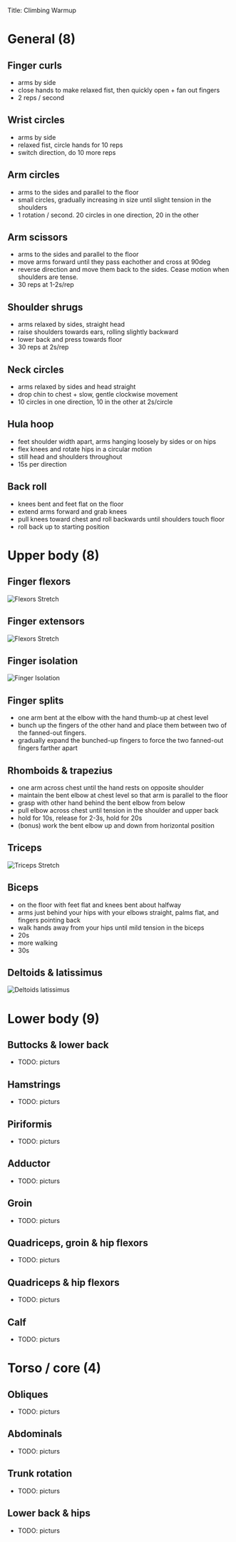 Title: Climbing Warmup

# General (8)

## Finger curls
* arms by side
* close hands to make relaxed fist, then quickly open + fan out fingers
* 2 reps / second

## Wrist circles
* arms by side
* relaxed fist, circle hands for 10 reps
* switch direction, do 10 more reps

## Arm circles
* arms to the sides and parallel to the floor
* small circles, gradually increasing in size until slight tension in the shoulders
* 1 rotation / second. 20 circles in one direction, 20 in the other

## Arm scissors
* arms to the sides and parallel to the floor
* move arms forward until they pass eachother and cross at 90deg
* reverse direction and move them back to the sides. Cease motion when shoulders are tense.
* 30 reps at 1-2s/rep

## Shoulder shrugs
* arms relaxed by sides, straight head
* raise shoulders towards ears, rolling slightly backward
* lower back and press towards floor
* 30 reps at 2s/rep

## Neck circles
* arms relaxed by sides and head straight
* drop chin to chest + slow, gentle clockwise movement
* 10 circles in one direction, 10 in the other at 2s/circle

## Hula hoop
* feet shoulder width apart, arms hanging loosely by sides or on hips
* flex knees and rotate hips in a circular motion
* still head and shoulders throughout
* 15s per direction

## Back roll
* knees bent and feet flat on the floor
* extend arms forward and grab knees
* pull knees toward chest and roll backwards until shoulders touch floor
* roll back up to starting position


# Upper body (8)

## Finger flexors

![Flexors Stretch](/images/climbing/stretch_flexors.png)

## Finger extensors

![Flexors Stretch](/images/climbing/stretch_extensors.png)

## Finger isolation

![Finger Isolation](/images/climbing/stretch_finger_isolation.png)

## Finger splits

* one arm bent at the elbow with the hand thumb-up at chest level
* bunch up the fingers of the other hand and place them between two of the fanned-out fingers.
* gradually expand the bunched-up fingers to force the two fanned-out fingers farther apart


## Rhomboids & trapezius
* one arm across chest until the hand rests on opposite shoulder
* maintain the bent elbow at chest level so that arm is parallel to the floor
* grasp with other hand behind the bent elbow from below
* pull elbow across chest until tension in the shoulder and upper back
* hold for 10s, release for 2-3s, hold for 20s
* (bonus) work the bent elbow up and down from horizontal position

## Triceps

![Triceps Stretch](/images/climbing/stretch_triceps.png)

## Biceps
* on the floor with feet flat and knees bent about halfway
* arms just behind your hips with your elbows straight, palms flat, and fingers pointing back
* walk hands away from your hips until mild tension in the biceps
* 20s
* more walking
* 30s

## Deltoids & latissimus

![Deltoids latissimus](/images/climbing/stretch_deltoids.png)

# Lower body (9)

## Buttocks & lower back
* TODO: picturs

## Hamstrings
* TODO: picturs

## Piriformis
* TODO: picturs

## Adductor
* TODO: picturs

## Groin
* TODO: picturs

## Quadriceps, groin & hip flexors
* TODO: picturs

## Quadriceps & hip flexors
* TODO: picturs

## Calf
* TODO: picturs


# Torso / core (4)

## Obliques
* TODO: picturs

## Abdominals
* TODO: picturs

## Trunk rotation
* TODO: picturs

## Lower back & hips
* TODO: picturs
